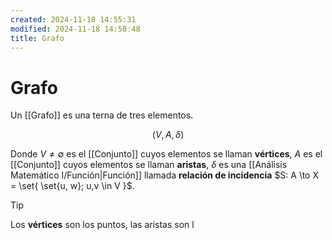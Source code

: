 ```yaml
---
created: 2024-11-18 14:55:31
modified: 2024-11-18 14:58:48
title: Grafo
---
```

# Grafo

Un [[Grafo]] es una terna de tres elementos.

$$
\left( V, A, \delta \right)
$$

Donde $V \neq \emptyset$ es el [[Conjunto]] cuyos elementos se llaman **vértices**, $A$ es el [[Conjunto]] cuyos elementos se llaman **aristas**, $\delta$ es una [[Análisis Matemático I/Función|Función]] llamada **relación de incidencia** $S: A \to X = \set{ \set{u, w}; u,v \in V }$.

> [!tip]
> Los **vértices** son los puntos, las aristas son l